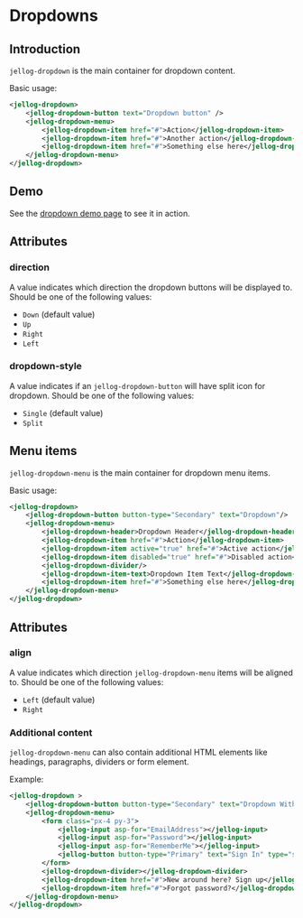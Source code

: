 # Dropdowns

## Introduction

`jellog-dropdown` is the main container for dropdown content. 

Basic usage:

````xml
<jellog-dropdown>
    <jellog-dropdown-button text="Dropdown button" />
    <jellog-dropdown-menu>
        <jellog-dropdown-item href="#">Action</jellog-dropdown-item>
        <jellog-dropdown-item href="#">Another action</jellog-dropdown-item>
        <jellog-dropdown-item href="#">Something else here</jellog-dropdown-item>
    </jellog-dropdown-menu>
</jellog-dropdown>
````



## Demo

See the [dropdown demo page](https://bootstrap-taghelpers.jellog.io/Components/Dropdowns) to see it in action.

## Attributes

### direction

A value indicates which direction the dropdown buttons will be displayed to. Should be one of the following values:

* `Down` (default value)
* `Up`
* `Right`
* `Left`

### dropdown-style

A value indicates if an `jellog-dropdown-button` will have split icon for dropdown. Should be one of the following values:

* `Single` (default value)
* `Split`



## Menu items

`jellog-dropdown-menu` is the main container for dropdown menu items. 

Basic usage:

````xml
<jellog-dropdown>
    <jellog-dropdown-button button-type="Secondary" text="Dropdown"/>
    <jellog-dropdown-menu>
        <jellog-dropdown-header>Dropdown Header</jellog-dropdown-header>
        <jellog-dropdown-item href="#">Action</jellog-dropdown-item>
        <jellog-dropdown-item active="true" href="#">Active action</jellog-dropdown-item>
        <jellog-dropdown-item disabled="true" href="#">Disabled action</jellog-dropdown-item>
        <jellog-dropdown-divider/>
        <jellog-dropdown-item-text>Dropdown Item Text</jellog-dropdown-item-text>
        <jellog-dropdown-item href="#">Something else here</jellog-dropdown-item>
    </jellog-dropdown-menu>
</jellog-dropdown>
````

## Attributes

### align

A value indicates which direction `jellog-dropdown-menu` items will be aligned to. Should be one of the following values:

* `Left` (default value)
* `Right`

### Additional content

`jellog-dropdown-menu` can also contain additional HTML elements like headings, paragraphs, dividers or form element.

Example:

````xml
<jellog-dropdown >
    <jellog-dropdown-button button-type="Secondary" text="Dropdown With Form"/>
    <jellog-dropdown-menu>
        <form class="px-4 py-3">
            <jellog-input asp-for="EmailAddress"></jellog-input>
            <jellog-input asp-for="Password"></jellog-input>
            <jellog-input asp-for="RememberMe"></jellog-input>
            <jellog-button button-type="Primary" text="Sign In" type="submit" />
        </form>
        <jellog-dropdown-divider></jellog-dropdown-divider>
        <jellog-dropdown-item href="#">New around here? Sign up</jellog-dropdown-item>
        <jellog-dropdown-item href="#">Forgot password?</jellog-dropdown-item>
    </jellog-dropdown-menu>
</jellog-dropdown>
````
